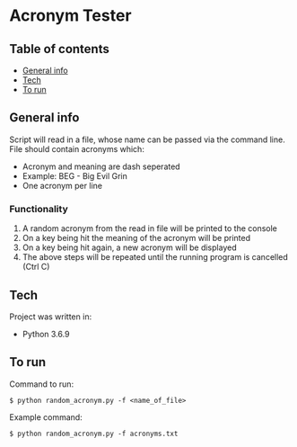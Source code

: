 # Acronym Tester

## Table of contents
* [General info](#general-info)
* [Tech](#tech)
* [To run](#to-run)

## General info
Script will read in a file, whose name can be passed via the command line. File should contain acronyms which:
* Acronym and meaning are dash seperated
 * Example: BEG - Big Evil Grin
* One acronym per line

### Functionality
1. A random acronym from the read in file will be printed to the console
2. On a key being hit the meaning of the acronym will be printed
3. On a key being hit again, a new acronym will be displayed
4. The above steps will be repeated until the running program is cancelled (Ctrl C)

## Tech
Project was written in:

* Python 3.6.9

## To run
Command to run:
```
$ python random_acronym.py -f <name_of_file>
```

Example command:
```
$ python random_acronym.py -f acronyms.txt
```
